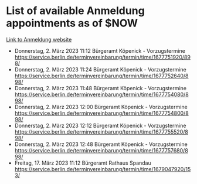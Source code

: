 # List of available Anmeldung appointments as of $NOW
[Link to Anmeldung website](https://service.berlin.de/terminvereinbarung/termin/tag.php?termin=1&anliegen[]=120686&dienstleisterlist=122210,122217,327316,122219,327312,122227,327314,122231,327346,122243,327348,122254,122252,329742,122260,329745,122262,329748,122271,327278,122273,327274,122277,327276,330436,122280,327294,122282,327290,122284,327292,122291,327270,122285,327266,122286,327264,122296,327268,150230,329760,122297,327286,122294,327284,122312,329763,122314,329775,122304,327330,122311,327334,122309,327332,317869,122281,327352,122279,329772,122283,122276,327324,122274,327326,122267,329766,122246,327318,122251,327320,122257,327322,122208,327298,122226,327300&herkunft=http%3A%2F%2Fservice.berlin.de%2Fdienstleistung%2F120686%2F)
- Donnerstag, 2. März 2023 11:12 Bürgeramt Köpenick - Vorzugstermine https://service.berlin.de/terminvereinbarung/termin/time/1677751920/898/
- Donnerstag, 2. März 2023 11:24 Bürgeramt Köpenick - Vorzugstermine https://service.berlin.de/terminvereinbarung/termin/time/1677752640/898/
- Donnerstag, 2. März 2023 11:48 Bürgeramt Köpenick - Vorzugstermine https://service.berlin.de/terminvereinbarung/termin/time/1677754080/898/
- Donnerstag, 2. März 2023 12:00 Bürgeramt Köpenick - Vorzugstermine https://service.berlin.de/terminvereinbarung/termin/time/1677754800/898/
- Donnerstag, 2. März 2023 12:12 Bürgeramt Köpenick - Vorzugstermine https://service.berlin.de/terminvereinbarung/termin/time/1677755520/898/
- Donnerstag, 2. März 2023 12:48 Bürgeramt Köpenick - Vorzugstermine https://service.berlin.de/terminvereinbarung/termin/time/1677757680/898/
- Freitag, 17. März 2023 11:12 Bürgeramt Rathaus Spandau https://service.berlin.de/terminvereinbarung/termin/time/1679047920/153/
